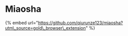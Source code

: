 # Miaosha

{% embed url="https://github.com/qiurunze123/miaosha?utm\_source=gold\_browser\_extension" %}



